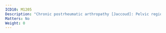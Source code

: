 ```yaml
---
ICD10: M1205
Description: "Chronic postrheumatic arthropathy [Jaccoud]: Pelvic region and thigh"
Matters: No
Weight: 0
---
```

